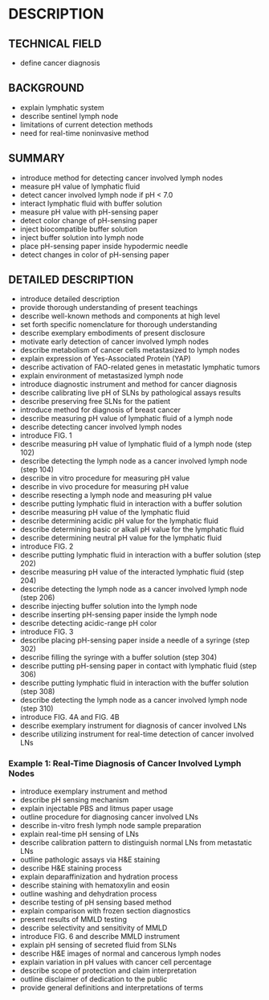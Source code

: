# DESCRIPTION

## TECHNICAL FIELD

- define cancer diagnosis

## BACKGROUND

- explain lymphatic system
- describe sentinel lymph node
- limitations of current detection methods
- need for real-time noninvasive method

## SUMMARY

- introduce method for detecting cancer involved lymph nodes
- measure pH value of lymphatic fluid
- detect cancer involved lymph node if pH < 7.0
- interact lymphatic fluid with buffer solution
- measure pH value with pH-sensing paper
- detect color change of pH-sensing paper
- inject biocompatible buffer solution
- inject buffer solution into lymph node
- place pH-sensing paper inside hypodermic needle
- detect changes in color of pH-sensing paper

## DETAILED DESCRIPTION

- introduce detailed description
- provide thorough understanding of present teachings
- describe well-known methods and components at high level
- set forth specific nomenclature for thorough understanding
- describe exemplary embodiments of present disclosure
- motivate early detection of cancer involved lymph nodes
- describe metabolism of cancer cells metastasized to lymph nodes
- explain expression of Yes-Associated Protein (YAP)
- describe activation of FAO-related genes in metastatic lymphatic tumors
- explain environment of metastasized lymph node
- introduce diagnostic instrument and method for cancer diagnosis
- describe calibrating live pH of SLNs by pathological assays results
- describe preserving free SLNs for the patient
- introduce method for diagnosis of breast cancer
- describe measuring pH value of lymphatic fluid of a lymph node
- describe detecting cancer involved lymph nodes
- introduce FIG. 1
- describe measuring pH value of lymphatic fluid of a lymph node (step 102)
- describe detecting the lymph node as a cancer involved lymph node (step 104)
- describe in vitro procedure for measuring pH value
- describe in vivo procedure for measuring pH value
- describe resecting a lymph node and measuring pH value
- describe putting lymphatic fluid in interaction with a buffer solution
- describe measuring pH value of the lymphatic fluid
- describe determining acidic pH value for the lymphatic fluid
- describe determining basic or alkali pH value for the lymphatic fluid
- describe determining neutral pH value for the lymphatic fluid
- introduce FIG. 2
- describe putting lymphatic fluid in interaction with a buffer solution (step 202)
- describe measuring pH value of the interacted lymphatic fluid (step 204)
- describe detecting the lymph node as a cancer involved lymph node (step 206)
- describe injecting buffer solution into the lymph node
- describe inserting pH-sensing paper inside the lymph node
- describe detecting acidic-range pH color
- introduce FIG. 3
- describe placing pH-sensing paper inside a needle of a syringe (step 302)
- describe filling the syringe with a buffer solution (step 304)
- describe putting pH-sensing paper in contact with lymphatic fluid (step 306)
- describe putting lymphatic fluid in interaction with the buffer solution (step 308)
- describe detecting the lymph node as a cancer involved lymph node (step 310)
- introduce FIG. 4A and FIG. 4B
- describe exemplary instrument for diagnosis of cancer involved LNs
- describe utilizing instrument for real-time detection of cancer involved LNs

### Example 1: Real-Time Diagnosis of Cancer Involved Lymph Nodes

- introduce exemplary instrument and method
- describe pH sensing mechanism
- explain injectable PBS and litmus paper usage
- outline procedure for diagnosing cancer involved LNs
- describe in-vitro fresh lymph node sample preparation
- explain real-time pH sensing of LNs
- describe calibration pattern to distinguish normal LNs from metastatic LNs
- outline pathologic assays via H&E staining
- describe H&E staining process
- explain deparaffinization and hydration process
- describe staining with hematoxylin and eosin
- outline washing and dehydration process
- describe testing of pH sensing based method
- explain comparison with frozen section diagnostics
- present results of MMLD testing
- describe selectivity and sensitivity of MMLD
- introduce FIG. 6 and describe MMLD instrument
- explain pH sensing of secreted fluid from SLNs
- describe H&E images of normal and cancerous lymph nodes
- explain variation in pH values with cancer cell percentage
- describe scope of protection and claim interpretation
- outline disclaimer of dedication to the public
- provide general definitions and interpretations of terms

